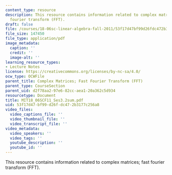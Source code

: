 ```yaml
---
content_type: resource
description: This resource contains information related to complex matrices; fast
  fourier transform (FFT).
draft: false
file: /courses/18-06sc-linear-algebra-fall-2011/53f17d47bf99d26fdc472b3177c256a8_MIT18_06SCF11_Ses3.2sum.pdf
file_size: 147450
file_type: application/pdf
image_metadata:
  caption: ''
  credit: ''
  image-alt: ''
learning_resource_types:
- Lecture Notes
license: https://creativecommons.org/licenses/by-nc-sa/4.0/
ocw_type: OCWFile
parent_title: Complex Matrices; Fast Fourier Transform (FFT)
parent_type: CourseSection
parent_uid: d2f78aa2-97e6-82cc-aea1-20a362c5d934
resourcetype: Document
title: MIT18_06SCF11_Ses3.2sum.pdf
uid: 53f17d47-bf99-d26f-dc47-2b3177c256a8
video_files:
  video_captions_file: ''
  video_thumbnail_file: ''
  video_transcript_file: ''
video_metadata:
  video_speakers: ''
  video_tags: ''
  youtube_description: ''
  youtube_id: ''
---
```

This resource contains information related to complex matrices; fast fourier transform (FFT).